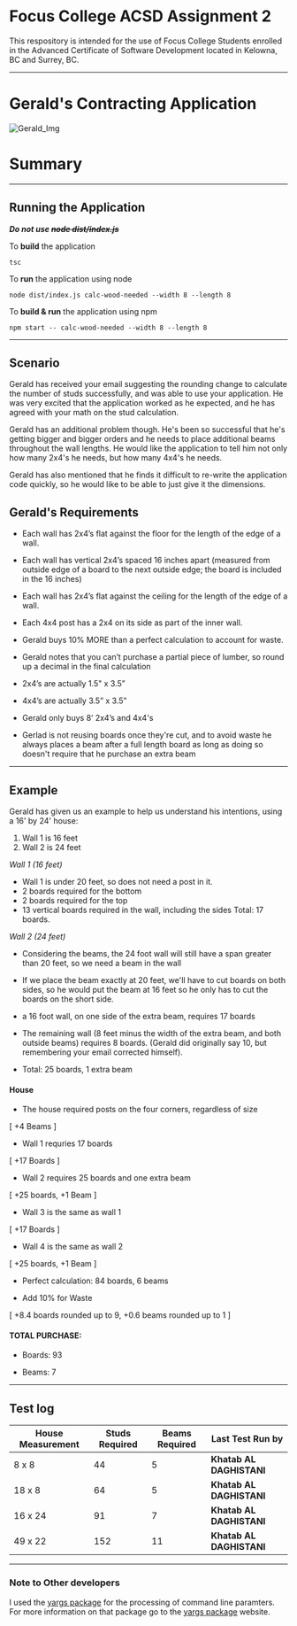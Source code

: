 # Focus College ACSD Assignment 2

This respository is intended for the use of Focus College Students enrolled in the 
Advanced Certificate of Software Development located in Kelowna, BC and Surrey, BC.

---

# Gerald's Contracting Application

![Gerald_Img]

# Summary

---



## Running the Application
**_Do not use ~~node dist/index.js~~_**

To **build** the application
```
tsc
```
To **run** the application using node
```
node dist/index.js calc-wood-needed --width 8 --length 8
```
To **build & run** the application using npm
```
npm start -- calc-wood-needed --width 8 --length 8
```

---



## Scenario

Gerald has received your email suggesting the rounding change to calculate the number of studs successfully, and was able to use your application. He was very excited that the application worked as he expected, and he has agreed with your math on the stud calculation.

Gerald has an additional problem though. He's been so successful that he's getting bigger and bigger orders and he needs to place additional beams throughout the wall lengths. He would like the application to tell him not only how many 2x4's he needs, but how many 4x4's he needs.

Gerald has also mentioned that he finds it difficult to re-write the application code quickly, so he would like to be able to just give it the dimensions.

## Gerald's Requirements
* Each wall has 2x4’s flat against the floor for the length of the edge of a wall.

* Each wall has vertical 2x4’s spaced 16 inches apart (measured from outside edge of a board to the next outside edge; the board is included in the 16 inches)

* Each wall has 2x4’s flat against the ceiling for the length of the edge of a wall.

* Each 4x4 post has a 2x4 on its side as part of the inner wall.

* Gerald buys 10% MORE than a perfect calculation to account for waste.

* Gerald notes that you can’t purchase a partial piece of lumber, so round up a decimal in the final calculation

* 2x4’s are actually 1.5" x 3.5”

* 4x4’s are actually 3.5” x 3.5”

* Gerald only buys 8’ 2x4’s and 4x4's

* Gerlad is not reusing boards once they're cut, and to avoid waste he always places a beam after a full length board as long as doing so doesn't require that he purchase an extra beam
---

## Example
Gerald has given us an example to help us understand his intentions, using a 16' by 24' house:

1. Wall 1 is 16 feet
2. Wall 2 is 24 feet

_Wall 1 (16 feet)_

* Wall 1 is under 20 feet, so does not need a post in it.
* 2 boards required for the bottom
* 2 boards required for the top
* 13 vertical boards required in the wall, including the sides
Total: 17 boards.

_Wall 2 (24 feet)_

* Considering the beams, the 24 foot wall will still have a span greater than 20 feet, so we need a beam in the wall

* If we place the beam exactly at 20 feet, we'll have to cut boards on both sides, so he would put the beam at 16 feet so he only has to cut the boards on the short side.

* a 16 foot wall, on one side of the extra beam, requires 17 boards

* The remaining wall (8 feet minus the width of the extra beam, and both outside beams) requires 8 boards. (Gerald did originally say 10, but remembering your email corrected himself).

* Total: 25 boards, 1 extra beam

#### House

* The house required posts on the four corners, regardless of size

[ +4 Beams ]

* Wall 1 requries 17 boards

[ +17 Boards ]

* Wall 2 requires 25 boards and one extra beam

[ +25 boards, +1 Beam ]

* Wall 3 is the same as wall 1

[ +17 Boards ]

* Wall 4 is the same as wall 2

[ +25 boards, +1 Beam ]

* Perfect calculation: 84 boards, 6 beams

* Add 10% for Waste

[ +8.4 boards rounded up to 9, +0.6 beams rounded up to 1 ]

#### TOTAL PURCHASE:

* Boards: 93

* Beams: 7

---
## Test log 

| House Measurement | Studs Required | Beams Required |     Last Test Run by     |
| ----------------- | -------------- | ---------------| ------------------------ |
|       8 x 8       |       44       |        5       | **Khatab AL DAGHISTANI** |
|      18 x 8       |       64       |        5       | **Khatab AL DAGHISTANI** |
|      16 x 24      |       91       |        7       | **Khatab AL DAGHISTANI** |
|      49 x 22      |       152      |        11      | **Khatab AL DAGHISTANI** |
---

### Note to Other developers

I used the [yargs package] for the processing of command line paramters. For more information on that package go to the [yargs package] website.

[yargs package]: https://www.npmjs.com/package/yargs

[Gerald_Img]: https://www.safetyandhealthmagazine.com/ext/resources/images/2016/04-april/construction-safety.jpg?1458739490